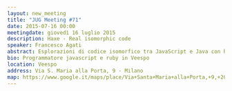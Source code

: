 ```yaml
---
layout: new_meeting
title: "JUG Meeting #71"
date: 2015-07-16 00:00
meetingdate: giovedì 16 luglio 2015
description: Haxe - Real isomorphic code
speaker: Francesco Agati
abstract: Esplorazioni di codice isomorfico tra JavaScript e Java con haxe
bio: Programmatore javascript e ruby in Veespo
location: Veespo
address: Via S. Maria alla Porta, 9 - Milano
map: https://www.google.it/maps/place/Via+Santa+Maria+alla+Porta,+9,+20123+Milano/@45.4664129,9.1817829,17z/data=!4m2!3m1!1s0x4786c153a8292d05:0x4c6f0a73c08286b9
---
```

